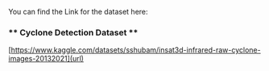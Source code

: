 You can find the Link for the dataset here:

### ** Cyclone Detection Dataset **

[https://www.kaggle.com/datasets/sshubam/insat3d-infrared-raw-cyclone-images-20132021](url)